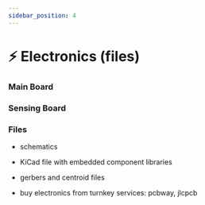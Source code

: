 ```yaml
---
sidebar_position: 4
---
```


# ⚡ Electronics (files)


### Main Board

### Sensing Board

### Files

- schematics

- KiCad file with embedded component libraries

- gerbers and centroid files

- buy electronics from turnkey services: pcbway, jlcpcb
